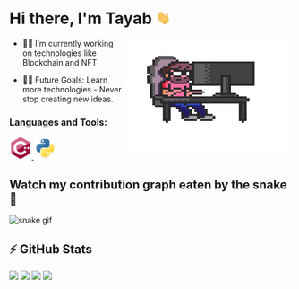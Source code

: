 # Hi there, I'm Tayab <img width="30px" src="https://github.com/tayabakhtar/tayabakhtar/blob/main/waving-hand-joypixels (1).gif" />


<img align="right" alt="GIF" height="200px" width="300px" src="https://github.com/tayabakhtar/tayabakhtar/blob/main/giphy.gif" />

- 👨‍💻 I’m currently working on technologies like Blockchain and NFT

- 💪🏼 Future Goals: Learn more technologies - Never stop creating new ideas.


<h3 align="left">Languages and Tools:</h3>
<p align="left"> <a href="https://www.w3schools.com/cpp/" target="_blank" rel="noreferrer"> <img src="https://raw.githubusercontent.com/devicons/devicon/master/icons/cplusplus/cplusplus-original.svg" alt="cplusplus" width="40" height="40"/> </a> <a href="https://www.python.org" target="_blank" rel="noreferrer"> <img src="https://raw.githubusercontent.com/devicons/devicon/master/icons/python/python-original.svg" alt="python" width="40" height="40"/> </a> </p>

## Watch my contribution graph eaten by the snake🐍
![snake gif](https://github.com/stayabakhtar/tayabakhtar4/blob/output/github-contribution-grid-snake-dark.svg)

## ⚡ GitHub Stats

<img src="https://github-readme-streak-stats.herokuapp.com/?user=tayabakhtar&theme=highcontrast" />
<img src="https://github-readme-stats.vercel.app/api?username=tayabakhtar&show_icons=true&count_private=true&theme=great-gatsby" />
<img src="https://github-readme-stats.vercel.app/api/top-langs/?username=tayabakhtar&layout=compact&count_private=true&theme=great-gatsby" />
<img src="https://activity-graph.herokuapp.com/graph?username=tayabakhtar&theme=elegant" />

